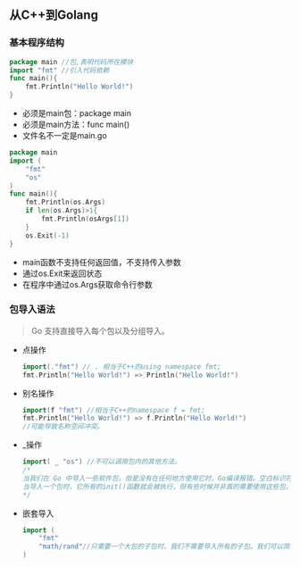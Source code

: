## **从C++到Golang**

### 基本程序结构

```go
package main //包,表明代码所在模块
import "fmt" //引入代码依赖
func main(){
    fmt.Println("Hello World!")
}
```

+ 必须是main包：package main
+ 必须是main方法：func main()
+ 文件名不一定是main.go

```go
package main 
import (
	"fmt"
    "os"
)
func main(){
    fmt.Println(os.Args)
    if len(os.Args)>1{
        fmt.Println(osArgs[1])
    }
    os.Exit(-1)
}
```

+ main函数不支持任何返回值，不支持传入参数
+ 通过os.Exit来返回状态
+ 在程序中通过os.Args获取命令行参数

### 包导入语法

> Go 支持直接导入每个包以及分组导入。

+ 点操作

  ```go
  import(."fmt") // . 相当于C++的using namespace fmt;
  fmt.Println("Hello World!") => Println("Hello World!")
  ```

+ 别名操作

  ```go
  import(f "fmt") //相当于C++的namespace f = fmt;
  fmt.Println("Hello World!") => f.Println("Hello World!")
  //可能导致名称空间冲突。
  ```

+ _操作

  ```go
  import( _ "os") //不可以调用包内的其他方法。
  /*
  当我们在 Go 中导入一些软件包，但是没有在任何地方使用它时，Go编译报错。空白标识符可用于忽略该标识符。
  当导入一个包时，它所有的init()函数就会被执行，但有些时候并非真的需要使用这些包，仅仅是希望它的init()函数被执行而已。
  */
  ```

+ 嵌套导入

  ```go
  import (
      "fmt"
      "math/rand"//只需要一个大包的子包时，我们不需要导入所有的子包。我们可以简单地子包导入。
  )
  ```

  
